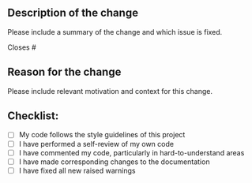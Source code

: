 ## Description of the change
Please include a summary of the change and which issue is fixed.

Closes #

## Reason for the change
Please include relevant motivation and context for this change.

## Checklist:

- [ ] My code follows the style guidelines of this project
- [ ] I have performed a self-review of my own code
- [ ] I have commented my code, particularly in hard-to-understand areas
- [ ] I have made corresponding changes to the documentation
- [ ] I have fixed all new raised warnings
